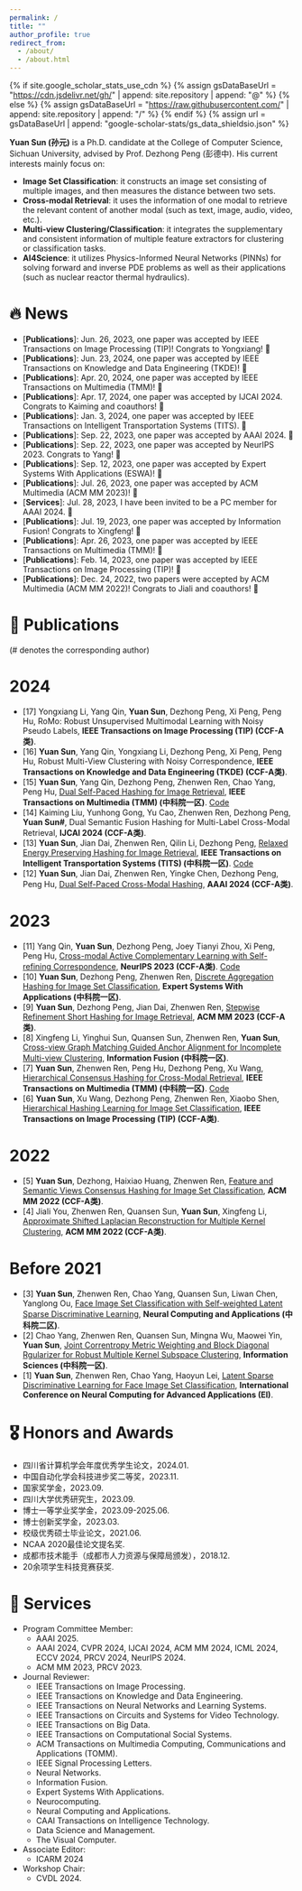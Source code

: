 ```yaml
---
permalink: /
title: "" 
author_profile: true
redirect_from: 
  - /about/
  - /about.html
---
```


{% if site.google_scholar_stats_use_cdn %}
{% assign gsDataBaseUrl = "https://cdn.jsdelivr.net/gh/" | append: site.repository | append: "@" %}
{% else %}
{% assign gsDataBaseUrl = "https://raw.githubusercontent.com/" | append: site.repository | append: "/" %}
{% endif %}
{% assign url = gsDataBaseUrl | append: "google-scholar-stats/gs_data_shieldsio.json" %}

<span class='anchor' id='about-me'></span>

**Yuan Sun (孙元)** is a Ph.D. candidate at the College of Computer Science, Sichuan University, advised by Prof. Dezhong Peng (彭德中). His current interests mainly focus on:
- **Image Set Classification**: it constructs an image set consisting of multiple images, and then measures the distance between two sets.
- **Cross-modal Retrieval**: it uses the information of one modal to retrieve the relevant content of another modal (such as text, image, audio, video, etc.).
- **Multi-view Clustering/Classification**: it integrates the supplementary and consistent information of multiple feature extractors for clustering or classification tasks.
- **AI4Science**: it utilizes Physics-Informed Neural Networks (PINNs) for solving forward and inverse PDE problems as well as their applications (such as nuclear reactor thermal hydraulics).

# 🔥 News
- \[**Publications**\]: Jun. 26, 2023, one paper was accepted by IEEE Transactions on Image Processing (TIP)! Congrats to Yongxiang! 🎉
- \[**Publications**\]: Jun. 23, 2024, one paper was accepted by IEEE Transactions on Knowledge and Data Engineering (TKDE)! 🎉
- \[**Publications**\]: Apr. 20, 2024, one paper was accepted by IEEE Transactions on Multimedia (TMM)! 🎉
- \[**Publications**\]: Apr. 17, 2024, one paper was accepted by IJCAI 2024. Congrats to Kaiming and coauthors! 🎉
- \[**Publications**\]: Jan. 3, 2024, one paper was accepted by IEEE Transactions on Intelligent Transportation Systems (TITS). 🎉
- \[**Publications**\]: Sep. 22, 2023, one paper was accepted by AAAI 2024. 🎉
- \[**Publications**\]: Sep. 22, 2023, one paper was accepted by NeurIPS 2023. Congrats to Yang! 🎉
- \[**Publications**\]: Sep. 12, 2023, one paper was accepted by Expert Systems With Applications (ESWA)! 🎉
- \[**Publications**\]: Jul. 26, 2023, one paper was accepted by ACM Multimedia (ACM MM 2023)! 🎉
- \[**Services**\]: Jul. 28, 2023, I have been invited to be a PC member for AAAI 2024. 🎉
- \[**Publications**\]: Jul. 19, 2023, one paper was accepted by Information Fusion! Congrats to Xingfeng! 🎉
- \[**Publications**\]: Apr. 26, 2023, one paper was accepted by IEEE Transactions on Multimedia (TMM)! 🎉
- \[**Publications**\]: Feb. 14, 2023, one paper was accepted by IEEE Transactions on Image Processing (TIP)! 🎉
- \[**Publications**\]: Dec. 24, 2022, two papers were accepted by ACM Multimedia (ACM MM 2022)! Congrats to Jiali and coauthors! 🎉


# 📝 Publications 
(# denotes the corresponding author)
# 2024
- [17] Yongxiang Li, Yang Qin, **Yuan Sun**, Dezhong Peng, Xi Peng, Peng Hu, RoMo: Robust Unsupervised Multimodal Learning with Noisy Pseudo Labels, **IEEE Transactions on Image Processing (TIP) (CCF-A类)**. 
- [16] **Yuan Sun**, Yang Qin, Yongxiang Li, Dezhong Peng, Xi Peng, Peng Hu, Robust Multi-View Clustering with Noisy Correspondence, **IEEE Transactions on Knowledge and Data Engineering (TKDE) (CCF-A类)**. 
- [15] **Yuan Sun**, Yang Qin, Dezhong Peng, Zhenwen Ren, Chao Yang, Peng Hu, [Dual Self-Paced Hashing for Image Retrieval](https://ieeexplore.ieee.org/abstract/document/10517459), **IEEE Transactions on Multimedia (TMM) (中科院一区)**. [Code](https://github.com/sunyuan-cs/DSPH)
- [14] Kaiming Liu, Yunhong Gong, Yu Cao, Zhenwen Ren, Dezhong Peng, **Yuan Sun#**, Dual Semantic Fusion Hashing for Multi-Label Cross-Modal Retrieval, **IJCAI 2024 (CCF-A类)**. 
- [13] **Yuan Sun**, Jian Dai, Zhenwen Ren, Qilin Li, Dezhong Peng, [Relaxed Energy Preserving Hashing for Image Retrieval](https://ieeexplore.ieee.org/abstract/document/10414409), **IEEE Transactions on Intelligent Transportation Systems (TITS) (中科院一区)**. [Code](https://github.com/sunyuan-cs/REPH_main)
- [12] **Yuan Sun**, Jian Dai, Zhenwen Ren, Yingke Chen, Dezhong Peng, Peng Hu, [Dual Self-Paced Cross-Modal Hashing](https://ojs.aaai.org/index.php/AAAI/article/view/29441), **AAAI 2024 (CCF-A类)**.
  
# 2023
- [11] Yang Qin, **Yuan Sun**, Dezhong Peng, Joey Tianyi Zhou, Xi Peng, Peng Hu, [Cross-modal Active Complementary Learning with Self-refining Correspondence](https://proceedings.neurips.cc/paper_files/paper/2023/file/4e580cdd54fe38ca9a5b8ea6fe99bb44-Paper-Conference.pdf), **NeurIPS 2023 (CCF-A类)**. [Code](https://github.com/QinYang79/CRCL)
- [10] **Yuan Sun**, Dezhong Peng, Zhenwen Ren, [Discrete Aggregation Hashing for Image Set Classification](https://www.sciencedirect.com/science/article/pii/S0957417423021176), **Expert Systems With Applications (中科院一区)**.
- [9] **Yuan Sun**, Dezhong Peng, Jian Dai, Zhenwen Ren, [Stepwise Refinement Short Hashing for Image Retrieval](https://openreview.net/pdf?id=9ol1HoBfir), **ACM MM 2023 (CCF-A类)**.
- [8] Xingfeng Li, Yinghui Sun, Quansen Sun, Zhenwen Ren, **Yuan Sun**, [Cross-view Graph Matching Guided Anchor Alignment for Incomplete Multi-view Clustering](https://www.sciencedirect.com/science/article/pii/S1566253523002579), **Information Fusion (中科院一区)**.
- [7] **Yuan Sun**, Zhenwen Ren, Peng Hu, Dezhong Peng, Xu Wang, [Hierarchical Consensus Hashing for Cross-Modal Retrieval](https://ieeexplore.ieee.org/document/10119165), **IEEE Transactions on Multimedia (TMM) (中科院一区)**. [Code](https://github.com/sunyuan-cs/HCCH)
- [6] **Yuan Sun**, Xu Wang, Dezhong Peng, Zhenwen Ren, Xiaobo Shen, [Hierarchical Hashing Learning for Image Set Classification](https://ieeexplore.ieee.org/document/10061433), **IEEE Transactions on Image Processing (TIP) (CCF-A类)**.

# 2022
- [5] **Yuan Sun**, Dezhong, Haixiao Huang, Zhenwen Ren, [Feature and Semantic Views Consensus Hashing for Image Set Classification](https://dl.acm.org/doi/abs/10.1145/3503161.3547876), **ACM MM 2022 (CCF-A类)**.
- [4] Jiali You, Zhenwen Ren, Quansen Sun, **Yuan Sun**, Xingfeng Li, [Approximate Shifted Laplacian Reconstruction for Multiple Kernel Clustering](https://dl.acm.org/doi/abs/10.1145/3503161.3548307), **ACM MM 2022 (CCF-A类)**.

# Before 2021
- [3] **Yuan Sun**, Zhenwen Ren, Chao Yang, Quansen Sun, Liwan Chen, Yanglong Ou, [Face Image Set Classification with Self-weighted Latent Sparse Discriminative Learning](https://link.springer.com/article/10.1007/s00521-020-05479-1), **Neural Computing and Applications (中科院二区)**.
- [2] Chao Yang, Zhenwen Ren, Quansen Sun, Mingna Wu, Maowei Yin, **Yuan Sun**, [Joint Correntropy Metric Weighting and Block Diagonal Rgularizer for Robust Multiple Kernel Subspace Clustering](https://www.sciencedirect.com/science/article/pii/S0020025519304803), **Information Sciences (中科院一区)**.
- [1] **Yuan Sun**, Zhenwen Ren, Chao Yang, Haoyun Lei, [Latent Sparse Discriminative Learning for Face Image Set Classification](https://link.springer.com/chapter/10.1007/978-981-15-7670-6_13), **International Conference on Neural Computing for Advanced Applications (EI)**.


# 🎖 Honors and Awards
- 四川省计算机学会年度优秀学生论文，2024.01.
- 中国自动化学会科技进步奖二等奖，2023.11.
- 国家奖学金，2023.09.
- 四川大学优秀研究生，2023.09.
- 博士一等学业奖学金，2023.09-2025.06.
- 博士创新奖学金，2023.03.
- 校级优秀硕士毕业论文，2021.06.
- NCAA 2020最佳论文提名奖.
- 成都市技术能手（成都市人力资源与保障局颁发），2018.12.
- 20余项学生科技竞赛获奖.


# 🙋 Services 
- Program Committee Member:
    - AAAI 2025.
    - AAAI 2024, CVPR 2024, IJCAI 2024, ACM MM 2024, ICML 2024, ECCV 2024, PRCV 2024, NeurIPS 2024.
    - ACM MM 2023, PRCV 2023.
- Journal Reviewer:
    - IEEE Transactions on Image Processing.
    - IEEE Transactions on Knowledge and Data Engineering.
    - IEEE Transactions on Neural Networks and Learning Systems.
    - IEEE Transactions on Circuits and Systems for Video Technology.
    - IEEE Transactions on Big Data.
    - IEEE Transactions on Computational Social Systems.
    - ACM Transactions on Multimedia Computing, Communications and Applications (TOMM).
    - IEEE Signal Processing Letters.
    - Neural Networks.
    - Information Fusion.
    - Expert Systems With Applications.
    - Neurocomputing.
    - Neural Computing and Applications.
    - CAAI Transactions on Intelligence Technology.
    - Data Science and Management.
    - The Visual Computer.
- Associate Editor:
    - ICARM 2024
- Workshop Chair:
    - CVDL 2024.


